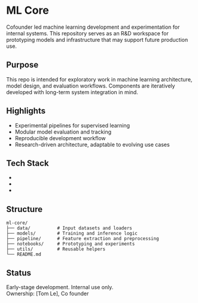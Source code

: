 # ML Core

Cofounder led machine learning development and experimentation for internal systems. This repository serves as an R&D workspace for prototyping models and infrastructure that may support future production use.

## Purpose

This repo is intended for exploratory work in machine learning architecture, model design, and evaluation workflows. Components are iteratively developed with long-term system integration in mind.

## Highlights

- Experimental pipelines for supervised learning
- Modular model evaluation and tracking
- Reproducible development workflow
- Research-driven architecture, adaptable to evolving use cases

## Tech Stack

-
-
-

## Structure

```text
ml-core/
├── data/          # Input datasets and loaders
├── models/        # Training and inference logic
├── pipeline/      # Feature extraction and preprocessing
├── notebooks/     # Prototyping and experiments
├── utils/         # Reusable helpers
└── README.md
```

## Status

Early-stage development. Internal use only.  
Ownership: [Tom Le], Co founder

